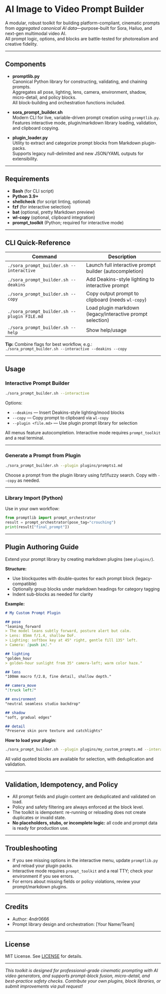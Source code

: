# AI Image to Video Prompt Builder

A modular, robust toolkit for building platform-compliant, cinematic prompts from *aggregated canonical AI data*—purpose-built for Sora, Hailuo, and next-gen multimodal video AI.  
All prompt logic, options, and blocks are battle-tested for photorealism and creative fidelity.

---

## Components

- **promptlib.py**  
  Canonical Python library for constructing, validating, and chaining prompts.  
  Aggregates all pose, lighting, lens, camera, environment, shadow, micro-detail, and policy blocks.  
  All block-building and orchestration functions included.

- **sora_prompt_builder.sh**  
  Modern CLI for live, variable-driven prompt creation using `promptlib.py`.  
  Features interactive mode, plugin/markdown library loading, validation, and clipboard copying.

- **plugin_loader.py**  
  Utility to extract and categorize prompt blocks from Markdown plugin-packs.  
  Supports legacy null-delimited and new JSON/YAML outputs for extensibility.

---

## Requirements

- **Bash** (for CLI script)
- **Python 3.9+**
- **shellcheck** (for script linting, optional)
- **fzf** (for interactive selection)
- **bat** (optional, pretty Markdown preview)
- **wl-copy** (optional, clipboard integration)
- **prompt_toolkit** (Python; required for interactive mode)

---

## CLI Quick-Reference

| Command                                     | Description                                                   |
|----------------------------------------------|---------------------------------------------------------------|
| `./sora_prompt_builder.sh --interactive`     | Launch full interactive prompt builder (autocompletion)       |
| `./sora_prompt_builder.sh --deakins`         | Add Deakins-style lighting to interactive prompt              |
| `./sora_prompt_builder.sh --copy`            | Copy output prompt to clipboard (needs `wl-copy`)             |
| `./sora_prompt_builder.sh --plugin FILE.md`  | Load plugin markdown (legacy/interactive prompt selection)    |
| `./sora_prompt_builder.sh --help`            | Show help/usage                                               |

**Tip:** Combine flags for best workflow, e.g.:  
`./sora_prompt_builder.sh --interactive --deakins --copy`

---

## Usage

### Interactive Prompt Builder

```bash
./sora_prompt_builder.sh --interactive
````

Options:

* `--deakins` — Insert Deakins-style lighting/mood blocks
* `--copy`    — Copy prompt to clipboard via `wl-copy`
* `--plugin <file.md>` — Use plugin prompt library for selection

All menus feature autocompletion. Interactive mode requires `prompt_toolkit` and a real terminal.

---

### Generate a Prompt from Plugin

```bash
./sora_prompt_builder.sh --plugin plugins/prompts1.md
```

Choose a prompt from the plugin library using fzf/fuzzy search. Copy with `--copy` as needed.

---

### Library Import (Python)

Use in your own workflow:

```python
from promptlib import prompt_orchestrator
result = prompt_orchestrator(pose_tag="crouching")
print(result["final_prompt"])
```

---

## Plugin Authoring Guide

Extend your prompt library by creating markdown plugins (see `plugins/`).

**Structure:**

* Use blockquotes with double-quotes for each prompt block (legacy-compatible)
* Optionally group blocks under markdown headings for category tagging
* Indent sub-blocks as needed for clarity

**Example:**

```markdown
# My Custom Prompt Plugin

## pose
"leaning_forward
> The model leans subtly forward, posture alert but calm.
> Lens: 85mm f/1.4, shallow DoF.
> Lighting: softbox key at 45° right, gentle fill 135° left.
> Camera: [push in]."

## lighting
"golden_hour
> golden-hour sunlight from 35° camera-left; warm color haze."

## lens
"100mm macro f/2.8, fine detail, shallow depth."

## camera_move
"[truck left]"

## environment
"neutral seamless studio backdrop"

## shadow
"soft, gradual edges"

## detail
"Preserve skin pore texture and catchlights"
```

**How to load your plugin:**

```bash
./sora_prompt_builder.sh --plugin plugins/my_custom_prompts.md --interactive
```

All valid quoted blocks are available for selection, with deduplication and validation.

---

## Validation, Idempotency, and Policy

* All prompt fields and plugin content are deduplicated and validated on load.
* Policy and safety filtering are always enforced at the block level.
* The toolkit is idempotent: re-running or reloading does not create duplicates or invalid state.
* **No placeholders, stubs, or incomplete logic:** all code and prompt data is ready for production use.

---

## Troubleshooting

* If you see missing options in the interactive menu, update `promptlib.py` and reload your plugin packs.
* Interactive mode requires `prompt_toolkit` and a real TTY; check your environment if you see errors.
* For errors about missing fields or policy violations, review your prompt/markdown plugins.

---

## Credits

* Author: 4ndr0666
* Prompt library design and orchestration: \[Your Name/Team]

---

## License

MIT License. See [LICENSE](LICENSE) for details.

---

*This toolkit is designed for professional-grade cinematic prompting with AI video generators, and supports prompt-block fusion, micro-detail, and best-practice safety checks. Contribute your own plugins, block libraries, or submit improvements via pull request!*
